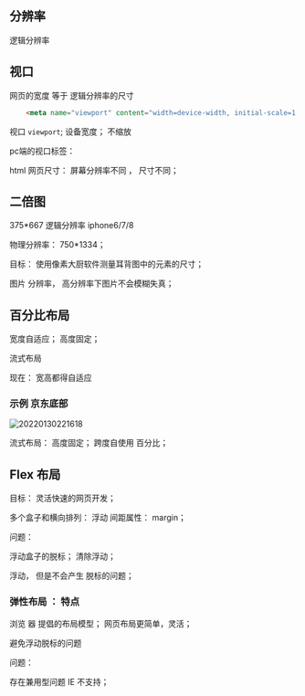 ## 分辨率

逻辑分辨率 

## 视口

网页的宽度 等于 逻辑分辨率的尺寸
```html
    <meta name="viewport" content="width=device-width, initial-scale=1.0">
```

视口 `viewport`; 设备宽度； 不缩放

pc端的视口标签：

html 网页尺寸： 屏幕分辨率不同 ， 尺寸不同；

## 二倍图

375*667 逻辑分辨率 iphone6/7/8

物理分辨率： 750*1334；

目标： 使用像素大厨软件测量耳背图中的元素的尺寸；

图片 分辨率， 高分辨率下图片不会模糊失真；

## 百分比布局

宽度自适应； 高度固定；

流式布局 

现在： 宽高都得自适应

### 示例 京东底部


![20220130221618](https://xd-imgsubmit.oss-cn-beijing.aliyuncs.com/images/20220130221618.png)

流式布局： 高度固定； 跨度自使用 百分比；

## Flex 布局

目标： 灵活快速的网页开发；

多个盒子和横向排列： 浮动
间距属性： margin；

问题：

浮动盒子的脱标； 清除浮动；

浮动， 但是不会产生 脱标的问题；

### 弹性布局 ： 特点

浏览 器 提倡的布局模型；
网页布局更简单，灵活；

避免浮动脱标的问题

问题：

存在兼用型问题 IE 不支持；